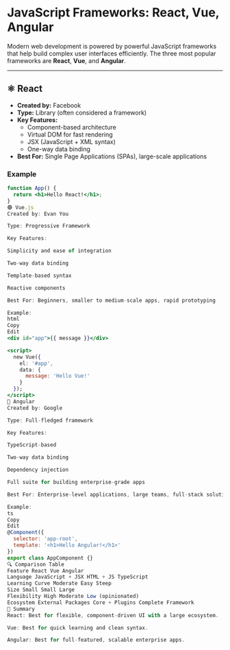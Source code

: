 # JavaScript Frameworks: React, Vue, Angular

Modern web development is powered by powerful JavaScript frameworks that help build complex user interfaces efficiently. The three most popular frameworks are **React**, **Vue**, and **Angular**.

---

## ⚛️ React

- **Created by:** Facebook
- **Type:** Library (often considered a framework)
- **Key Features:**
  - Component-based architecture
  - Virtual DOM for fast rendering
  - JSX (JavaScript + XML syntax)
  - One-way data binding
- **Best For:** Single Page Applications (SPAs), large-scale applications

### Example

```jsx
function App() {
  return <h1>Hello React!</h1>;
}
🟢 Vue.js
Created by: Evan You

Type: Progressive Framework

Key Features:

Simplicity and ease of integration

Two-way data binding

Template-based syntax

Reactive components

Best For: Beginners, smaller to medium-scale apps, rapid prototyping

Example:
html
Copy
Edit
<div id="app">{{ message }}</div>

<script>
  new Vue({
    el: '#app',
    data: {
      message: 'Hello Vue!'
    }
  });
</script>
🔴 Angular
Created by: Google

Type: Full-fledged framework

Key Features:

TypeScript-based

Two-way data binding

Dependency injection

Full suite for building enterprise-grade apps

Best For: Enterprise-level applications, large teams, full-stack solutions

Example:
ts
Copy
Edit
@Component({
  selector: 'app-root',
  template: '<h1>Hello Angular!</h1>'
})
export class AppComponent {}
🔍 Comparison Table
Feature React Vue Angular
Language JavaScript + JSX HTML + JS TypeScript
Learning Curve Moderate Easy Steep
Size Small Small Large
Flexibility High Moderate Low (opinionated)
Ecosystem External Packages Core + Plugins Complete Framework
🧠 Summary
React: Best for flexible, component-driven UI with a large ecosystem.

Vue: Best for quick learning and clean syntax.

Angular: Best for full-featured, scalable enterprise apps.
